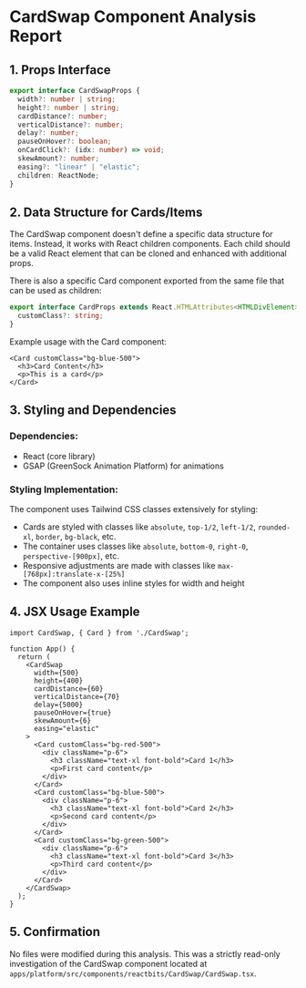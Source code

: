 # CardSwap Component Analysis Report

## 1. Props Interface

```typescript
export interface CardSwapProps {
  width?: number | string;
  height?: number | string;
  cardDistance?: number;
  verticalDistance?: number;
  delay?: number;
  pauseOnHover?: boolean;
  onCardClick?: (idx: number) => void;
  skewAmount?: number;
  easing?: "linear" | "elastic";
  children: ReactNode;
}
```

## 2. Data Structure for Cards/Items

The CardSwap component doesn't define a specific data structure for items. Instead, it works with React children components. Each child should be a valid React element that can be cloned and enhanced with additional props.

There is also a specific Card component exported from the same file that can be used as children:

```typescript
export interface CardProps extends React.HTMLAttributes<HTMLDivElement> {
  customClass?: string;
}
```

Example usage with the Card component:
```tsx
<Card customClass="bg-blue-500">
  <h3>Card Content</h3>
  <p>This is a card</p>
</Card>
```

## 3. Styling and Dependencies

### Dependencies:
- React (core library)
- GSAP (GreenSock Animation Platform) for animations

### Styling Implementation:
The component uses Tailwind CSS classes extensively for styling:
- Cards are styled with classes like `absolute`, `top-1/2`, `left-1/2`, `rounded-xl`, `border`, `bg-black`, etc.
- The container uses classes like `absolute`, `bottom-0`, `right-0`, `perspective-[900px]`, etc.
- Responsive adjustments are made with classes like `max-[768px]:translate-x-[25%]`
- The component also uses inline styles for width and height

## 4. JSX Usage Example

```tsx
import CardSwap, { Card } from './CardSwap';

function App() {
  return (
    <CardSwap 
      width={500}
      height={400}
      cardDistance={60}
      verticalDistance={70}
      delay={5000}
      pauseOnHover={true}
      skewAmount={6}
      easing="elastic"
    >
      <Card customClass="bg-red-500">
        <div className="p-6">
          <h3 className="text-xl font-bold">Card 1</h3>
          <p>First card content</p>
        </div>
      </Card>
      <Card customClass="bg-blue-500">
        <div className="p-6">
          <h3 className="text-xl font-bold">Card 2</h3>
          <p>Second card content</p>
        </div>
      </Card>
      <Card customClass="bg-green-500">
        <div className="p-6">
          <h3 className="text-xl font-bold">Card 3</h3>
          <p>Third card content</p>
        </div>
      </Card>
    </CardSwap>
  );
}
```

## 5. Confirmation

No files were modified during this analysis. This was a strictly read-only investigation of the CardSwap component located at `apps/platform/src/components/reactbits/CardSwap/CardSwap.tsx`.